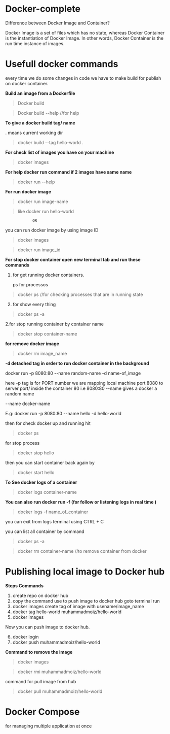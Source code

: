 # Docker-complete

Difference between Docker Image and Container?

Docker Image is a set of files which has no state, whereas Docker Container is the instantiation of Docker Image. In other words, Docker Container is the run time instance of images.

# Usefull docker commands

every time we do some changes in code we have to make build for publish on docker container.

**Build an image from a Dockerfile**

> Docker build

> Docker build --help //for help

**To give a docker build tag/ name**

. means current working dir

> docker build --tag hello-world .

**For check list of images you have on your machine**

> docker images

**For help docker run command if 2 images have same name**

> docker run --help

**For run docker image**

> docker run image-name

> like docker run hello-world

                OR

you can run docker image by using image ID

> docker images

> docker run image_id

**For stop docker container open new terminal tab and run these commands**

1. for get running docker containers.

   ps for processos

> docker ps //for checking processes that are in running state

2.  for show every thing

> docker ps -a

2.for stop running container by container name

> docker stop container-name

**for remove docker image**

> docker rm image_name

**-d detached tag in order to run docker container in the background**

docker run -p 8080:80 --name random-name -d name-of_image

here
-p tag is for PORT number
we are mapping local machine port 8080 to server port/ inside the container 80 i.e 8080:80
--name gives a docker a random name

--name docker-name

E.g:
docker run -p 8080:80 --name hello -d hello-world

then for check docker up and running hit

> docker ps

for stop process

> docker stop hello

then you can start container back again by

> docker start hello

**To See docker logs of a container**

> docker logs container-name

**You can also run docker run -f (for follow or listening logs in real time )**

> docker logs -f name_of_container

you can exit from logs terminal using CTRL + C

you can list all container by command

> docker ps -a

> docker rm container-name //to remove container from docker

# Publishing local image to Docker hub

**Steps Commands**

1. create repo on docker hub
2. copy the command use to push image to docker hub
   goto terminal run
3. docker images
   create tag of image with usename/image_name
4. docker tag hello-world muhammadmoiz/hello-world
5. docker images

Now you can push image to docker hub.

6. docker login
7. docker push muhammadmoiz/hello-world

**Command to remove the image**

> docker images

> docker rmi muhammadmoiz/hello-world

command for pull image from hub

> docker pull muhammadmoiz/hello-world

# Docker Compose

for managing multiple application at once

